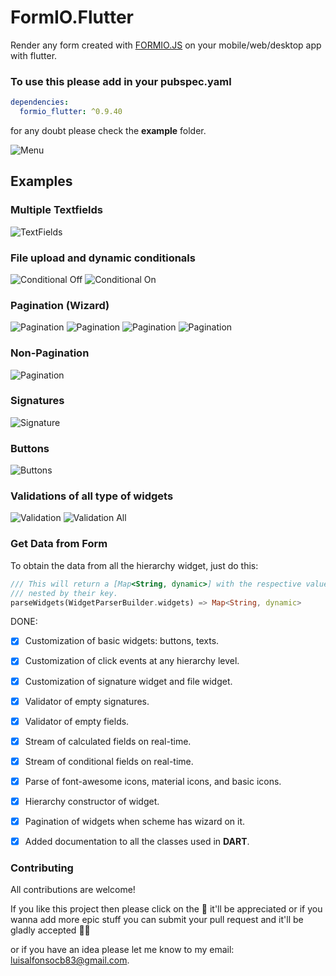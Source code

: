 # FormIO.Flutter
Render any form created with [FORMIO.JS](https://formio.github.io/formio.js) on your mobile/web/desktop app with flutter.


### To use this please add in your **pubspec.yaml**

```yaml
dependencies:
  formio_flutter: ^0.9.40
```

for any doubt please check the **example** folder.

![Menu](screenshots/menu.png)

## Examples

### Multiple Textfields

![TextFields](screenshots/textfields.png)


### File upload and dynamic conditionals

![Conditional Off](screenshots/file_conditional_off.png)
![Conditional On](screenshots/file_conditional_on.png)
### Pagination (Wizard)

![Pagination](screenshots/pagination_1.png)
![Pagination](screenshots/pagination_2.png)
![Pagination](screenshots/pagination_3.png)
![Pagination](screenshots/pagination_4.png)

### Non-Pagination

![Pagination](screenshots/non_pagination.png)

### Signatures

![Signature](screenshots/signature.png)

### Buttons


![Buttons](screenshots/buttons.png)

### Validations of all type of widgets

![Validation](screenshots/validation_signature.png)
![Validation All](screenshots/validation_fields.png)

### Get Data from Form

To obtain the data from all the hierarchy widget, just do this:
```dart
/// This will return a [Map<String, dynamic>] with the respective value of the widget 
/// nested by their key.
parseWidgets(WidgetParserBuilder.widgets) => Map<String, dynamic>
```

DONE:
- [x] Customization of basic widgets: buttons, texts.
- [x] Customization of click events at any hierarchy level.
- [x] Customization of signature widget and file widget.
- [x] Validator of empty signatures.
- [x] Validator of empty fields.
- [x] Stream of calculated fields on real-time.
- [x] Stream of conditional fields on real-time.
- [x] Parse of font-awesome icons, material icons, and basic icons.
- [x] Hierarchy constructor of widget.
- [x] Pagination of widgets when scheme has wizard on it.
- [x] Added documentation to all the classes used in **DART**.



### Contributing

All contributions are welcome!

If you like this project then please click on the :star2: it'll be appreciated or if you wanna add more epic stuff you can submit your pull request and it'll be gladly accepted :ok_man:

or if you have an idea please let me know to my email: <luisalfonsocb83@gmail.com>.
